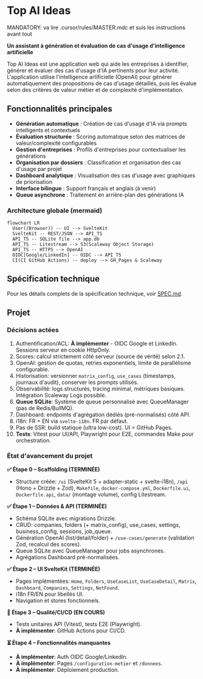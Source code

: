 # Top AI Ideas

MANDATORY: va lire .cursor/rules/MASTER.mdc et suis les instructions avant tout

**Un assistant à génération et évaluation de cas d'usage d'intelligence artificielle**

Top AI Ideas est une application web qui aide les entreprises à identifier, générer et évaluer des cas d'usage d'IA pertinents pour leur activité. L'application utilise l'intelligence artificielle (OpenAI) pour générer automatiquement des propositions de cas d'usage détaillés, puis les évalue selon des critères de valeur métier et de complexité d'implémentation.

## Fonctionnalités principales

- **Génération automatique** : Création de cas d'usage d'IA via prompts intelligents et contextuels
- **Évaluation structurée** : Scoring automatique selon des matrices de valeur/complexité configurables
- **Gestion d'entreprises** : Profils d'entreprises pour contextualiser les générations
- **Organisation par dossiers** : Classification et organisation des cas d'usage par projet
- **Dashboard analytique** : Visualisation des cas d'usage avec graphiques de priorisation
- **Interface bilingue** : Support français et anglais (à venir)
- **Queue asynchrone** : Traitement en arrière-plan des générations IA

### Architecture globale (mermaid)

```mermaid
flowchart LR
  User((Browser)) -- UI --> SvelteKit
  SvelteKit -- REST/JSON --> API_TS
  API_TS -- SQLite file --> app.db
  API_TS -- Litestream --> S3(Scaleway Object Storage)
  API_TS -- HTTPS --> OpenAI
  OIDC[Google/LinkedIn] -- OIDC --> API_TS
  CI(CI GitHub Actions) -- deploy --> GH_Pages & Scaleway
```


## Spécification technique

Pour les détails complets de la spécification technique, voir [SPEC.md](SPEC.md).

## Projet

### Décisions actées

1. Authentification/ACL: **À implémenter** - OIDC Google et LinkedIn. Sessions serveur en cookie HttpOnly.
2. Scores: calcul strictement côté serveur (source de vérité) selon 2.1.
3. OpenAI: gestion de quotas, retries exponentiels, limite de parallélisme configurable.
4. Historisation: versionner `matrix_config`, `use_cases` (timestamps, journaux d'audit), conserver les prompts utilisés.
5. Observabilité: logs structurés, tracing minimal, métriques basiques. Intégration Scaleway Logs possible.
6. **Queue SQLite**: Système de queue personnalisé avec QueueManager (pas de Redis/BullMQ).
7. Dashboard: endpoints d'agrégation dédiés (pré-normalisés) côté API.
8. i18n: FR + EN via `svelte-i18n`. FR par défaut.
9. Pas de SSR: build statique (ultra low-cost). UI = GitHub Pages.
10. **Tests**: Vitest pour UI/API, Playwright pour E2E, commandes Make pour orchestration.


### État d'avancement du projet

**✅ Étape 0 – Scaffolding (TERMINÉE)**
- Structure créée: `/ui` (SvelteKit 5 + adapter-static + svelte-i18n), `/api` (Hono + Drizzle + Zod), `Makefile`, `docker-compose.yml`, `Dockerfile.ui`, `Dockerfile.api`, `data/` (montage volume), config Litestream.

**✅ Étape 1 – Données & API (TERMINÉE)**
- Schéma SQLite avec migrations Drizzle.
- CRUD: companies, folders (+ matrix_config), use_cases, settings, business_config, sessions, job_queue.
- Génération OpenAI (list/detail/folder) + `/use-cases/generate` (validation Zod, recalcul des scores).
- Queue SQLite avec QueueManager pour jobs asynchrones.
- Agrégations Dashboard pré-normalisées.

**✅ Étape 2 – UI SvelteKit (TERMINÉE)**
- Pages implémentées: `Home`, `Folders`, `UseCaseList`, `UseCaseDetail`, `Matrix`, `Dashboard`, `Companies`, `Settings`, `NotFound`.
- i18n FR/EN pour libellés UI.
- Navigation et stores fonctionnels.

**🔄 Étape 3 – Qualité/CI/CD (EN COURS)**
- Tests unitaires API (Vitest), tests E2E (Playwright).
- **À implémenter**: GitHub Actions pour CI/CD.

**⏳ Étape 4 – Fonctionnalités manquantes**
- **À implémenter**: Auth OIDC Google/LinkedIn.
- **À implémenter**: Pages `/configuration-metier` et `/donnees`.
- **À implémenter**: Déploiement production.


